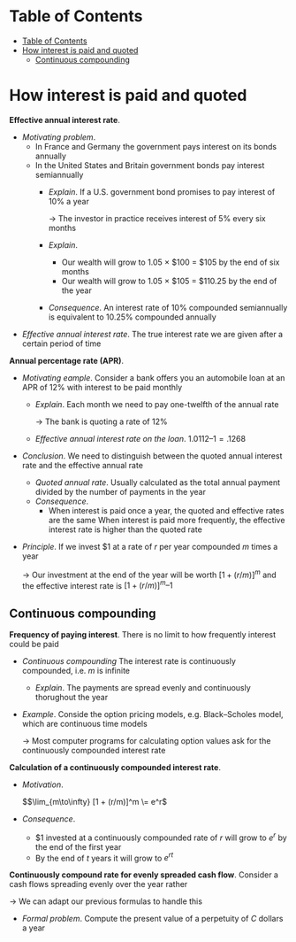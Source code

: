 <!-- TOC titleSize:1 tabSpaces:2 depthFrom:1 depthTo:6 withLinks:1 updateOnSave:1 orderedList:0 skip:0 title:1 charForUnorderedList:* -->
# Table of Contents
- [Table of Contents](#table-of-contents)
- [How interest is paid and quoted](#how-interest-is-paid-and-quoted)
  - [Continuous compounding](#continuous-compounding)
<!-- /TOC -->

# How interest is paid and quoted
**Effective annual interest rate**.
* *Motivating problem*.
    * In France and Germany the government pays interest on its bonds annually
    * In the United States and Britain government bonds pay interest semiannually
        * *Explain*. If a U.S. government bond promises to pay interest of 10% a year
            
            $\to$ The investor in practice receives interest of 5% every six months
        * *Explain*.
            * Our wealth will grow to 1.05 × $100 = $105 by the end of six months
            * Our wealth will grow to 1.05 × $105 = $110.25 by the end of the year
        * *Consequence*. An interest rate of 10% compounded semiannually is equivalent to 10.25% compounded annually
* *Effective annual interest rate*. The true interest rate we are given after a certain period of time

**Annual percentage rate (APR)**.
* *Motivating eample*. Consider a bank offers you an automobile loan at an APR of 12% with interest to be paid monthly
    * *Explain*. Each month we need to pay one-twelfth of the annual rate
        
        $\to$ The bank is quoting a rate of 12%
    * *Effective annual interest rate on the loan*. $1.0112 – 1 = .1268$
* *Conclusion*. We need to distinguish between the quoted annual interest rate and the effective annual rate
    * *Quoted annual rate*. Usually calculated as the total annual payment divided by the number of payments in the year
    * *Consequence*. 
        * When interest is paid once a year, the quoted and effective rates are the same
        When interest is paid more frequently, the effective interest rate is higher than the quoted rate
* *Principle*. If we invest $1 at a rate of $r$ per year compounded $m$ times a year
    
    $\to$ Our investment at the end of the year will be worth $[1 + (r/m)]^m$ and the effective interest rate is $[1 + (r/m)]^m – 1$

## Continuous compounding
**Frequency of paying interest**. There is no limit to how frequently interest could be paid
* *Continuous compounding* The interest rate is continuously compounded, i.e. $m$ is infinite
    * *Explain*. The payments are spread evenly and continuously thorughout the year
* *Example*. Conside the option pricing models, e.g. Black–Scholes model, which are continuous time models
    
    $\to$ Most computer programs for calculating option values ask for the continuously compounded interest rate

**Calculation of a continuously compounded interest rate**. 
* *Motivation*.
    
    $$\lim_{m\to\infty} [1 + (r/m)]^m \= e^r$
    
* *Consequence*. 
    * $1 invested at a continuously compounded rate of $r$ will grow to $e^r$ by the end of the first year
    * By the end of $t$ years it will grow to $e^{rt}$


**Continuously compound rate for evenly spreaded cash flow**. Consider a cash flows spreading evenly over the year rather

$\to$ We can adapt our previous formulas to handle this
* *Formal problem*. Compute the present value of a perpetuity of $C$ dollars a year